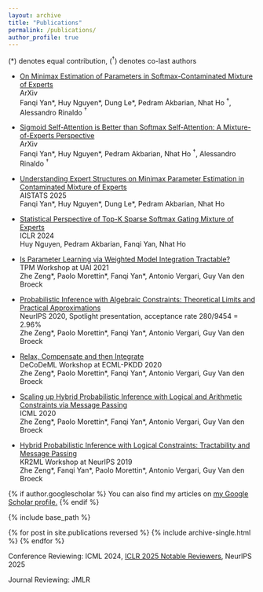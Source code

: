 ```yaml
---
layout: archive
title: "Publications"
permalink: /publications/
author_profile: true
---
```


  (*) denotes equal contribution, ($^\dagger$) denotes co-last authors

+ [On Minimax Estimation of Parameters in Softmax-Contaminated Mixture of Experts
](https://arxiv.org/abs/2505.18455) <br /> ArXiv <br />Fanqi Yan\*, Huy Nguyen\*, Dung Le\*, Pedram Akbarian, Nhat Ho $^\dagger$, Alessandro Rinaldo $^\dagger$

+ [Sigmoid Self-Attention is Better than Softmax Self-Attention: A Mixture-of-Experts Perspective](https://arxiv.org/abs/2502.00281) <br /> ArXiv <br />Fanqi Yan\*, Huy Nguyen\*, Pedram Akbarian, Nhat Ho $^\dagger$, Alessandro Rinaldo $^\dagger$

+ [Understanding Expert Structures on Minimax Parameter Estimation in Contaminated Mixture of Experts](https://arxiv.org/abs/2410.12258) <br /> AISTATS 2025 <br />Fanqi Yan\*, Huy Nguyen\*, Dung Le\*, Pedram Akbarian, Nhat Ho

+ [Statistical Perspective of Top-K Sparse Softmax Gating Mixture of Experts](https://arxiv.org/pdf/2309.13850.pdf) <br /> ICLR 2024 <br />Huy Nguyen, Pedram Akbarian, Fanqi Yan, Nhat Ho


+ [Is Parameter Learning via Weighted Model Integration Tractable?](https://openreview.net/pdf?id=eecWixvAEeZ)
  <br />TPM Workshop at UAI 2021
  <br />Zhe Zeng\*, Paolo Morettin\*, Fanqi Yan\*, Antonio Vergari, Guy Van den Broeck


+ [Probabilistic Inference with Algebraic Constraints: Theoretical Limits and Practical Approximations](https://proceedings.neurips.cc/paper/2020/hash/85934679f30131d812a8c7475a7d0f74-Abstract.html)
  <br />NeurIPS 2020, Spotlight presentation, acceptance rate 280/9454 = 2.96%
  <br />Zhe Zeng\*, Paolo Morettin\*, Fanqi Yan\*, Antonio Vergari, Guy Van den Broeck


+ [Relax, Compensate and then Integrate](https://web.cs.ucla.edu/~zhezeng/publication/ecml20/ecml20.pdf)
  <br />DeCoDeML Workshop at ECML-PKDD 2020
  <br />Zhe Zeng\*, Paolo Morettin\*, Fanqi Yan\*, Antonio Vergari, Guy Van den Broeck


+ [Scaling up Hybrid Probabilistic Inference with Logical and Arithmetic Constraints via Message Passing](https://proceedings.mlr.press/v119/zeng20a/zeng20a.pdf)
  <br />ICML 2020
  <br />Zhe Zeng\*, Paolo Morettin\*, Fanqi Yan\*, Antonio Vergari, Guy Van den Broeck

  
+ [Hybrid Probabilistic Inference with Logical Constraints: Tractability and Message Passing](https://arxiv.org/pdf/1909.09362.pdf)
  <br />KR2ML Workshop at NeurIPS 2019
  <br />Zhe Zeng\*, Fanqi Yan\*, Paolo Morettin\*, Antonio Vergari, Guy Van den Broeck

   

{% if author.googlescholar %}
  You can also find my articles on <u><a href="{{author.googlescholar}}">my Google Scholar profile</a>.</u>
{% endif %}

{% include base_path %}

{% for post in site.publications reversed %}
  {% include archive-single.html %}
{% endfor %}

Conference Reviewing:
ICML 2024, [ICLR 2025 Notable Reviewers](https://iclr.cc/Conferences/2025/Reviewers), NeurIPS 2025

Journal Reviewing:
JMLR
